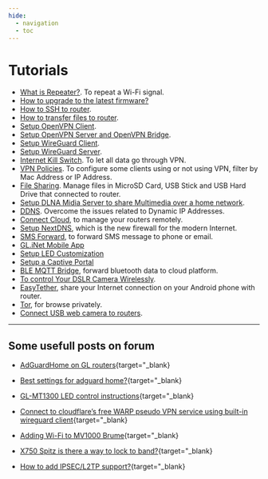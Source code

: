 ```yaml
---
hide:
  - navigation
  - toc
---
```


# Tutorials

* [What is Repeater?](https://docs.gl-inet.com/en/3/tutorials/repeater/). To repeat a Wi-Fi signal.
* [How to upgrade to the latest firmware?](https://docs.gl-inet.com/en/3/tutorials/firmware_upgrade/)
* [How to SSH to router](https://docs.gl-inet.com/en/3/tutorials/ssh/).
* [How to transfer files to router](https://docs.gl-inet.com/en/3/tutorials/scp/).
* [Setup OpenVPN Client](https://docs.gl-inet.com/en/3/tutorials/openvpn_client/).
* [Setup OpenVPN Server and OpenVPN Bridge](https://docs.gl-inet.com/en/3/tutorials/openvpn_server/).
* [Setup WireGuard Client](https://docs.gl-inet.com/en/3/tutorials/wireguard_client/).
* [Setup WireGuard Server](https://docs.gl-inet.com/en/3/tutorials/wireguard_server/).
* [Internet Kill Switch](https://docs.gl-inet.com/en/3/tutorials/internet_kill_switch/). To let all data go through VPN.
* [VPN Policies](https://docs.gl-inet.com/en/3/tutorials/vpn_policies/). To configure some clients using or not using VPN, filter by Mac Address or IP Address. 
* [File Sharing](https://docs.gl-inet.com/en/3/tutorials/file_sharing/). Manage files in MicroSD Card, USB Stick and USB Hard Drive that connected to router.
* [Setup DLNA Midia Server to share Multimedia over a home network](https://docs.gl-inet.com/en/3/tutorials/dlnaserver/).
* [DDNS](https://docs.gl-inet.com/en/3/tutorials/ddns/). Overcome the issues related to Dynamic IP Addresses.
* [Connect Cloud](https://docs.gl-inet.com/en/3/tutorials/cloud/), to manage your routers remotely.
* [Setup NextDNS](https://docs.gl-inet.com/en/3/tutorials/nextdns/), which is the new firewall for the modern Internet.
* [SMS Forward](https://docs.gl-inet.com/en/3/tutorials/sms_forward/), to forward SMS message to phone or email.
* [GL.iNet Mobile App](https://docs.gl-inet.com/en/3/tutorials/mobile_app/)
* [Setup LED Customization](https://docs.gl-inet.com/en/3/tutorials/led_customization/)
* [Setup a Captive Portal](https://docs.gl-inet.com/en/3/tutorials/captive_portal/)
* [BLE MQTT Bridge](https://docs.gl-inet.com/en/3/tutorials/ble2mqtt/), forward bluetooth data to cloud platform.
* [To control Your DSLR Camera Wirelessly](https://docs.gl-inet.com/en/3/tutorials/qdslrdashboard/).
* [EasyTether](https://docs.gl-inet.com/en/3/tutorials/tether/), share your Internet connection on your Android phone with router.
* [Tor](https://docs.gl-inet.com/en/3/tutorials/tor/), for browse privately.
* [Connect USB web camera to routers](https://docs.gl-inet.com/en/3/tutorials/camera/).

---

## Some usefull posts on forum

* [AdGuardHome on GL routers](https://forum.gl-inet.com/t/adguardhome-on-gl-routers/10664){target="_blank}

* [Best settings for adguard home?](https://forum.gl-inet.com/t/best-settings-for-adguard-home/11975){target="_blank}

* [GL-MT1300 LED control instructions](https://forum.gl-inet.com/t/gl-mt1300-led-control-instructions/13338){target="_blank}

* [Connect to cloudflare’s free WARP pseudo VPN service using built-in wireguard client](https://forum.gl-inet.com/t/guide-connect-to-cloudflares-free-warp-pseudo-vpn-service-using-built-in-wireguard-client/10508){target="_blank}

* [Adding Wi-Fi to MV1000 Brume](https://forum.gl-inet.com/t/adding-wi-fi-to-mv1000-brume/9610/49){target="_blank}

* [X750 Spitz is there a way to lock to band?](https://forum.gl-inet.com/t/x750-spitz-is-there-a-way-to-lock-to-band/5687){target="_blank}

* [How to add IPSEC/L2TP support?](https://forum.gl-inet.com/t/how-to-add-ipsec-l2tp-support/1637/52){target="_blank}
